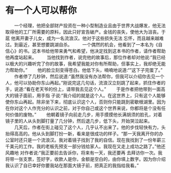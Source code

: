 # 有一个人可以帮你
　　一个经理，他把全部财产投资在一种小型制造业且由于世界大战爆发，他无法取得他的工厂所需要的原料，因此只好宣告破产。金钱的丧失，使他大为沮丧。于扈 他离开妻子儿女，成为一名流浪汉。他对于这些损失无法 忘怀，而且越来越难过。到最近，甚至想要跳湖自杀。 
　　一个偶然的机会，他看到了一本名为《自信心》的书。这本书给他带来勇气和希望，他决定找到这本书的作者，请作者帮助他再度站起来。 
　　当他找到作者，说完他的故事后，那位作者却对他说:“我已经以极大的兴趣听完了你的故事，我希望我能对你有所帮助，但事实上，我却绝无能力帮助你。” 
　　他的脸立刻变得苍白。他低下头，喃喃地说道:“”这下子完蛋了。” 
　　作者停了几秒钟，然后说道:“虽然我没有办法帮你，但我可以介绍你去见一个人，他可以协助你东山再起。”刚说完这几句话，流浪汉立刻跳了起来，抓住作者的手，说道:“看在老天爷的份上，请带我去见这个人。” 
　　于是作者把他带到一面高大的镜子面前，用手指 子说:“我介绍的就是这个人。在这世界上，只有这个人能够使你东山再起。除非坐下来，彻底认识这个人，否则你只能跳到密歇根湖里。因为在你对这个人作充分的认识之前，对于你自己或这个世界来说，你都将是个没有任何价值的废物。” 
　　他朝着镜子向前走几步，用手摸摸他长满胡须的脸孔，对着镜子里的人从头到脚打量了几分钟，然后退几步，低下头，开始哭泣起来。 
　　几天后，作者在街上碰见了这个人，几乎认不出来了。他的步伐轻快有力，头抬得高高的。他从头到脚打扮一新，看来是很成功的样子。“那一天我离开你的办公室时还只是一个流浪汉。我对着镜子找到了我的自信。现在我找到了一份年薪三千美元的工作。我的老板先预支一部分钱给家人。我现在又走上成功之路了。”他还风趣地 对作者说:“我正要前去告诉你，将来有一天，我还要再 去拜访你一次。我将带一张支票，签好字，收款人是你，金额是空白的，由你填上数字。因为你介绍我认识了自已幸好你要我站在那面大镜子前，把真正的我指给我看。”
 